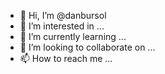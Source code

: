 - 👋 Hi, I’m @danbursol
- 👀 I’m interested in ...
- 🌱 I’m currently learning ...
- 💞️ I’m looking to collaborate on ...
- 📫 How to reach me ...

<!---
danbursol/danbursol is a ✨ special ✨ repository because its `README.md` (this file) appears on your GitHub profile.
You can click the Preview link to take a look at your changes.
--->
